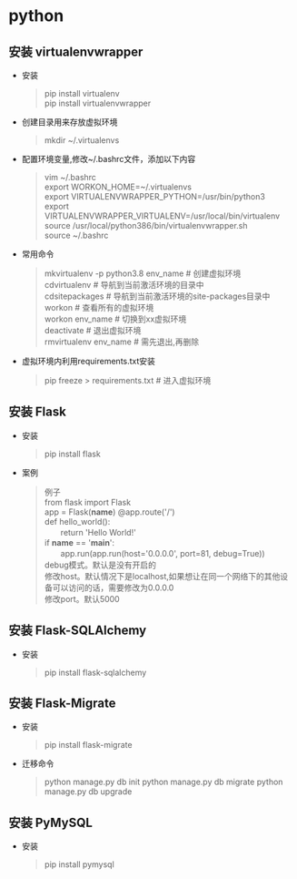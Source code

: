 # python

## 安装 virtualenvwrapper

* 安装

  > pip install virtualenv  
    pip install virtualenvwrapper

* 创建目录用来存放虚拟环境

  > mkdir ~/.virtualenvs

* 配置环境变量,修改~/.bashrc文件，添加以下内容

  > vim ~/.bashrc  
    export WORKON_HOME=~/.virtualenvs  
    export VIRTUALENVWRAPPER_PYTHON=/usr/bin/python3  
    export VIRTUALENVWRAPPER_VIRTUALENV=/usr/local/bin/virtualenv  
    source /usr/local/python386/bin/virtualenvwrapper.sh  
  > source ~/.bashrc  

* 常用命令

  > mkvirtualenv -p python3.8 env_name   # 创建虚拟环境  
    cdvirtualenv    # 导航到当前激活环境的目录中  
    cdsitepackages    # 导航到当前激活环境的site-packages目录中  
    workon            # 查看所有的虚拟环境  
    workon env_name       # 切换到xx虚拟环境  
    deactivate      # 退出虚拟环境  
    rmvirtualenv env_name  # 需先退出,再删除  

* 虚拟环境内利用requirements.txt安装

  > pip freeze > requirements.txt   # 进入虚拟环境

## 安装 Flask

* 安装

  > pip install flask  

* 案例

  > 例子  
    from flask import Flask  
    app = Flask(__name__)
    @app.route('/')  
    def hello_world():  
    　　return 'Hello World!'  
    if __name__ == '__main__':  
    　　app.run(app.run(host='0.0.0.0', port=81, debug=True))  
    debug模式。默认是没有开启的  
    修改host。默认情况下是localhost,如果想让在同一个网络下的其他设备可以访问的话，需要修改为0.0.0.0  
    修改port。默认5000  

## 安装 Flask-SQLAlchemy

* 安装

  > pip install flask-sqlalchemy

## 安装 Flask-Migrate

* 安装

  > pip install flask-migrate

* 迁移命令

  > python manage.py db init
    python manage.py db migrate
    python manage.py db upgrade

## 安装 PyMySQL

* 安装

  > pip install pymysql
  